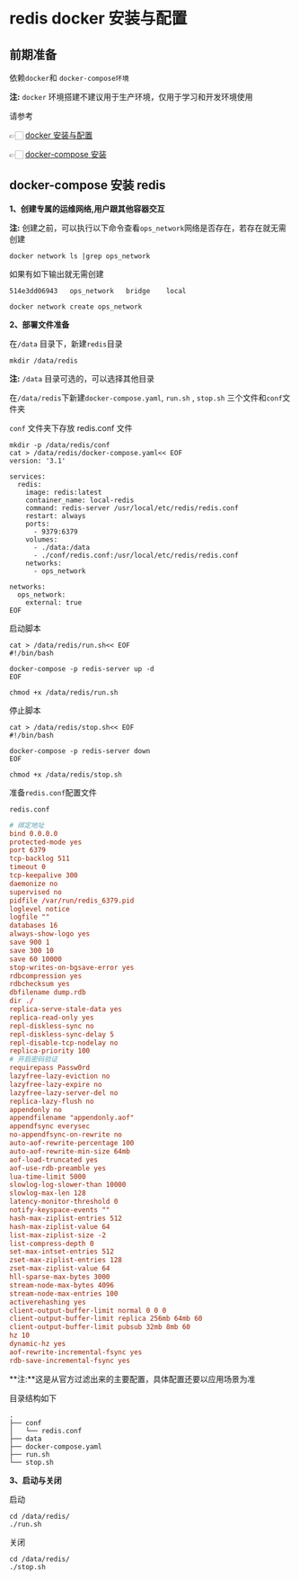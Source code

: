 # redis docker 安装与配置

## 前期准备

依赖`docker`和 `docker-compose环境`

**注:** `docker` 环境搭建不建议用于生产环境，仅用于学习和开发环境使用

请参考

👉🏻 [docker 安装与配置](../docker/linux_docker_installed.md)

👉🏻 [docker-compose 安装](../docker/linux_docker_compose_installed.md)

## docker-compose 安装 redis

**1、创建专属的运维网络,用户跟其他容器交互**

**注:** 创建之前，可以执行以下命令查看`ops_network`网络是否存在，若存在就无需创建

```shell
docker network ls |grep ops_network
```

如果有如下输出就无需创建

```PlainText
514e3dd06943   ops_network   bridge    local
```

```shell
docker network create ops_network
```

**2、部署文件准备**

在`/data` 目录下，新建`redis`目录

```shell
mkdir /data/redis
```

**注:** `/data` 目录可选的，可以选择其他目录

在`/data/redis`下新建`docker-compose.yaml`, `run.sh` , `stop.sh` 三个文件和`conf`文件夹

`conf` 文件夹下存放 redis.conf 文件

```shell
mkdir -p /data/redis/conf
cat > /data/redis/docker-compose.yaml<< EOF
version: '3.1'

services:
  redis:
    image: redis:latest
    container_name: local-redis
    command: redis-server /usr/local/etc/redis/redis.conf
    restart: always
    ports:
      - 9379:6379
    volumes:
      - ./data:/data
      - ./conf/redis.conf:/usr/local/etc/redis/redis.conf
    networks:
      - ops_network

networks:
  ops_network:
    external: true
EOF
```

启动脚本

```shell
cat > /data/redis/run.sh<< EOF
#!/bin/bash

docker-compose -p redis-server up -d
EOF

chmod +x /data/redis/run.sh
```

停止脚本

```shell
cat > /data/redis/stop.sh<< EOF
#!/bin/bash

docker-compose -p redis-server down
EOF

chmod +x /data/redis/stop.sh
```

准备`redis.conf`配置文件

`redis.conf`

```conf
# 绑定地址
bind 0.0.0.0
protected-mode yes
port 6379
tcp-backlog 511
timeout 0
tcp-keepalive 300
daemonize no
supervised no
pidfile /var/run/redis_6379.pid
loglevel notice
logfile ""
databases 16
always-show-logo yes
save 900 1
save 300 10
save 60 10000
stop-writes-on-bgsave-error yes
rdbcompression yes
rdbchecksum yes
dbfilename dump.rdb
dir ./
replica-serve-stale-data yes
replica-read-only yes
repl-diskless-sync no
repl-diskless-sync-delay 5
repl-disable-tcp-nodelay no
replica-priority 100
# 开启密码验证
requirepass Passw0rd
lazyfree-lazy-eviction no
lazyfree-lazy-expire no
lazyfree-lazy-server-del no
replica-lazy-flush no
appendonly no
appendfilename "appendonly.aof"
appendfsync everysec
no-appendfsync-on-rewrite no
auto-aof-rewrite-percentage 100
auto-aof-rewrite-min-size 64mb
aof-load-truncated yes
aof-use-rdb-preamble yes
lua-time-limit 5000
slowlog-log-slower-than 10000
slowlog-max-len 128
latency-monitor-threshold 0
notify-keyspace-events ""
hash-max-ziplist-entries 512
hash-max-ziplist-value 64
list-max-ziplist-size -2
list-compress-depth 0
set-max-intset-entries 512
zset-max-ziplist-entries 128
zset-max-ziplist-value 64
hll-sparse-max-bytes 3000
stream-node-max-bytes 4096
stream-node-max-entries 100
activerehashing yes
client-output-buffer-limit normal 0 0 0
client-output-buffer-limit replica 256mb 64mb 60
client-output-buffer-limit pubsub 32mb 8mb 60
hz 10
dynamic-hz yes
aof-rewrite-incremental-fsync yes
rdb-save-incremental-fsync yes
```

**注:**这是从官方过滤出来的主要配置，具体配置还要以应用场景为准

目录结构如下

```PlainText
.
├── conf
│   └── redis.conf
├── data
├── docker-compose.yaml
├── run.sh
└── stop.sh
```

**3、启动与关闭**

启动

```shell
cd /data/redis/
./run.sh
```

关闭

```shell
cd /data/redis/
./stop.sh
```
